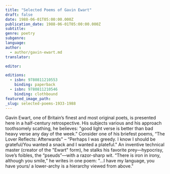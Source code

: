 ```yaml
---
title: "Selected Poems of Gavin Ewart"
draft: false
date: 1988-06-01T05:00:00.000Z
publication_date: 1988-06-01T05:00:00.000Z
subtitle:
genre: poetry
subgenre:
language:
author:
  - author/gavin-ewart.md
translator:

editor:

editions:
  - isbn: 9780811210553
    binding: paperback
  - isbn: 9780811210546
    binding: clothbound
featured_image_path:
_slug: selected-poems-1933-1988
---
```


Gavin Ewart, one of Britain’s finest and most original poets, is presented here in a half-century retrospective. His subjects various and his approach toothsomely scathing, he believes: "good light verse is better than bad heavy verse any day of the week.” Consider one of his briefest poems, “The Lover Reflects: Afterwards" – “Perhaps I was greedy. I know I should be grateful/You wanted a snack and I wanted a plateful." An inventive technical master (creator of the "Ewart" form), he stalks his favorite prey––hypocrisy, love’s foibles, the “pseuds”––with a razor-sharp wit. “There is iron in irony, although you smile,” he writes in one poem: "...I have my language, you have yours/ a lower-archy is a hierarchy viewed from above."

